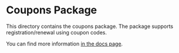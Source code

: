 # Coupons Package

This directory contains the coupons package. The package supports registration/renewal using coupon codes.

You can find more information
[in the docs page](https://docs.suins.io/).
